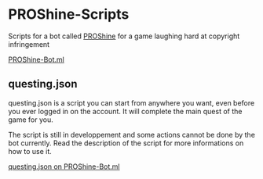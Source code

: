 # PROShine-Scripts

Scripts for a bot called [PROShine](https://proshine-bot.ml) for a game laughing hard at copyright infringement

[PROShine-Bot.ml](https://proshine-bot.ml)

## questing.json

questing.json is a script you can start from anywhere you want, even before you ever logged in on the account. It will complete the main quest of the game for you.

The script is still in developpement and some actions cannot be done by the bot currently. Read the description of the script for more informations on how to use it.

[questing.json on PROShine-Bot.ml](https://proshine-bot.ml/viewtopic.php?pid=491)
